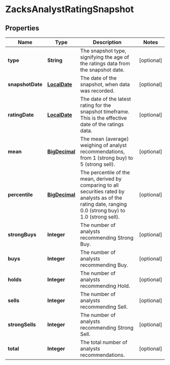 
# ZacksAnalystRatingSnapshot

## Properties
Name | Type | Description | Notes
------------ | ------------- | ------------- | -------------
**type** | **String** | The snapshot type, signifying the age of the ratings data from the snapshot date. |  [optional]
**snapshotDate** | [**LocalDate**](LocalDate.md) | The date of the snapshot, when data was recorded. |  [optional]
**ratingDate** | [**LocalDate**](LocalDate.md) | The date of the latest rating for the snapshot timeframe. This is the effective date of the ratings data. |  [optional]
**mean** | [**BigDecimal**](BigDecimal.md) | The mean (average) weighing of analyst recommendations, from 1 (strong buy) to 5 (strong sell). |  [optional]
**percentile** | [**BigDecimal**](BigDecimal.md) | The percentile of the mean, derived by comparing to all securities rated by analysts as of the rating date, ranging 0.0 (strong buy) to 1.0 (strong sell). |  [optional]
**strongBuys** | **Integer** | The number of analysts recommending Strong Buy. |  [optional]
**buys** | **Integer** | The number of analysts recommending Buy. |  [optional]
**holds** | **Integer** | The number of analysts recommending Hold. |  [optional]
**sells** | **Integer** | The number of analysts recommending Sell. |  [optional]
**strongSells** | **Integer** | The number of analysts recommending Strong Sell. |  [optional]
**total** | **Integer** | The total number of analysts recommendations. |  [optional]



